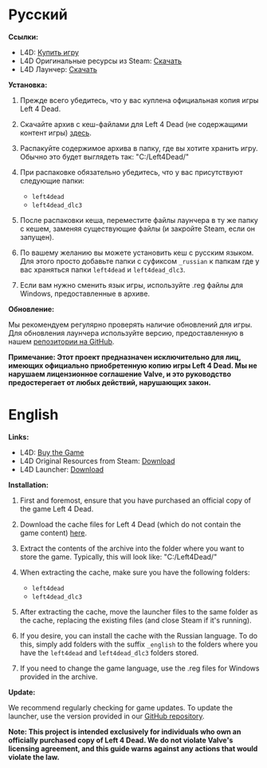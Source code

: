 # Русский

**Ссылки:**
- L4D: [Купить игру](https://store.steampowered.com/app/500/Left_4_Dead/)
- L4D Оригинальные ресурсы из Steam: [Скачать](https://drive.google.com/file/d/1UzAI1THc6-VUGi5fy57L5SrV1qUkS7rr/view?usp=sharing)
- L4D Лаунчер: [Скачать](https://github.com/7-fs/l4d-clear-edition/releases/download/untagged-0f41fd238519e91c75b0/l4d_windows.zip)

**Установка:**

1. Прежде всего убедитесь, что у вас куплена официальная копия игры Left 4 Dead.

2. Скачайте архив с кеш-файлами для Left 4 Dead (не содержащими контент игры) [здесь](https://drive.google.com/file/d/1UzAI1THc6-VUGi5fy57L5SrV1qUkS7rr/view?usp=sharing).

3. Распакуйте содержимое архива в папку, где вы хотите хранить игру. Обычно это будет выглядеть так:
   "C:/Left4Dead/"

4. При распаковке обязательно убедитесь, что у вас присутствуют следующие папки:
   - `left4dead`
   - `left4dead_dlc3`

5. После распаковки кеша, переместите файлы лаунчера в ту же папку с кешем, заменяя существующие файлы (и закройте Steam, если он запущен).

6. По вашему желанию вы можете установить кеш с русским языком. Для этого просто добавьте папки с суфиксом `_russian` к папкам где у вас храняться папки `left4dead` и `left4dead_dlc3`.

7. Если вам нужно сменить язык игры, используйте .reg файлы для Windows, предоставленные в архиве.

**Обновление:**

Мы рекомендуем регулярно проверять наличие обновлений для игры. Для обновления лаунчера используйте версию, предоставленную в нашем [репозитории на GitHub](https://github.com/7-fs/l4d-clear-edition).

**Примечание: Этот проект предназначен исключительно для лиц, имеющих официально приобретенную копию игры Left 4 Dead. Мы не нарушаем лицензионное соглашение Valve, и это руководство предостерегает от любых действий, нарушающих закон.**

# English

**Links:**
- L4D: [Buy the Game](https://store.steampowered.com/app/500/Left_4_Dead/)
- L4D Original Resources from Steam: [Download](https://drive.google.com/file/d/1UzAI1THc6-VUGi5fy57L5SrV1qUkS7rr/view?usp=sharing)
- L4D Launcher: [Download](https://github.com/7-fs/l4d-clear-edition/releases/download/untagged-0f41fd238519e91c75b0/l4d_windows.zip)

**Installation:**

1. First and foremost, ensure that you have purchased an official copy of the game Left 4 Dead.

2. Download the cache files for Left 4 Dead (which do not contain the game content) [here](https://drive.google.com/file/d/1UzAI1THc6-VUGi5fy57L5SrV1qUkS7rr/view?usp=sharing).

3. Extract the contents of the archive into the folder where you want to store the game. Typically, this will look like:
   "C:/Left4Dead/"

4. When extracting the cache, make sure you have the following folders:
   - `left4dead`
   - `left4dead_dlc3`

5. After extracting the cache, move the launcher files to the same folder as the cache, replacing the existing files (and close Steam if it's running).

6. If you desire, you can install the cache with the Russian language. To do this, simply add folders with the suffix `_english` to the folders where you have the `left4dead` and `left4dead_dlc3` folders stored.

7. If you need to change the game language, use the .reg files for Windows provided in the archive.

**Update:**

We recommend regularly checking for game updates. To update the launcher, use the version provided in our [GitHub repository](https://github.com/7-fs/l4d-clear-edition).

**Note: This project is intended exclusively for individuals who own an officially purchased copy of Left 4 Dead. We do not violate Valve's licensing agreement, and this guide warns against any actions that would violate the law.**